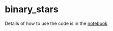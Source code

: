 # binary_stars

Details of how to use the code is in the [notebook](https://github.com/raminass/binary_stars/blob/main/notebook.ipynb)
